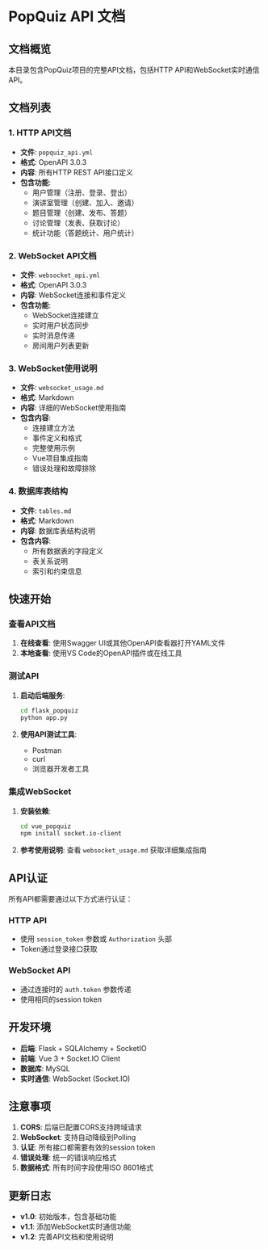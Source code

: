 # PopQuiz API 文档

## 文档概览

本目录包含PopQuiz项目的完整API文档，包括HTTP API和WebSocket实时通信API。

## 文档列表

### 1. HTTP API文档

- **文件**: `popquiz_api.yml`
- **格式**: OpenAPI 3.0.3
- **内容**: 所有HTTP REST API接口定义
- **包含功能**:
  - 用户管理（注册、登录、登出）
  - 演讲室管理（创建、加入、邀请）
  - 题目管理（创建、发布、答题）
  - 讨论管理（发表、获取讨论）
  - 统计功能（答题统计、用户统计）

### 2. WebSocket API文档

- **文件**: `websocket_api.yml`
- **格式**: OpenAPI 3.0.3
- **内容**: WebSocket连接和事件定义
- **包含功能**:
  - WebSocket连接建立
  - 实时用户状态同步
  - 实时消息传递
  - 房间用户列表更新

### 3. WebSocket使用说明

- **文件**: `websocket_usage.md`
- **格式**: Markdown
- **内容**: 详细的WebSocket使用指南
- **包含内容**:
  - 连接建立方法
  - 事件定义和格式
  - 完整使用示例
  - Vue项目集成指南
  - 错误处理和故障排除

### 4. 数据库表结构

- **文件**: `tables.md`
- **格式**: Markdown
- **内容**: 数据库表结构说明
- **包含内容**:
  - 所有数据表的字段定义
  - 表关系说明
  - 索引和约束信息

## 快速开始

### 查看API文档

1. **在线查看**: 使用Swagger UI或其他OpenAPI查看器打开YAML文件
2. **本地查看**: 使用VS Code的OpenAPI插件或在线工具

### 测试API

1. **启动后端服务**:

   ```bash
   cd flask_popquiz
   python app.py
   ```
2. **使用API测试工具**:

   - Postman
   - curl
   - 浏览器开发者工具

### 集成WebSocket

1. **安装依赖**:

   ```bash
   cd vue_popquiz
   npm install socket.io-client
   ```
2. **参考使用说明**: 查看 `websocket_usage.md` 获取详细集成指南

## API认证

所有API都需要通过以下方式进行认证：

### HTTP API

- 使用 `session_token` 参数或 `Authorization` 头部
- Token通过登录接口获取

### WebSocket API

- 通过连接时的 `auth.token` 参数传递
- 使用相同的session token

## 开发环境

- **后端**: Flask + SQLAlchemy + SocketIO
- **前端**: Vue 3 + Socket.IO Client
- **数据库**: MySQL
- **实时通信**: WebSocket (Socket.IO)

## 注意事项

1. **CORS**: 后端已配置CORS支持跨域请求
2. **WebSocket**: 支持自动降级到Polling
3. **认证**: 所有接口都需要有效的session token
4. **错误处理**: 统一的错误响应格式
5. **数据格式**: 所有时间字段使用ISO 8601格式

## 更新日志

- **v1.0**: 初始版本，包含基础功能
- **v1.1**: 添加WebSocket实时通信功能
- **v1.2**: 完善API文档和使用说明
